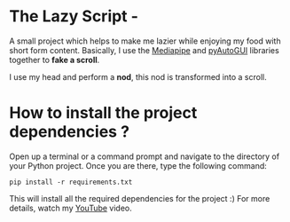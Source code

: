 # The Lazy Script -
A small project which helps to make me lazier while enjoying my food with short form content. Basically, I use the [Mediapipe](https://developers.google.com/mediapipe) and [pyAutoGUI](https://pyautogui.readthedocs.io/en/latest/) libraries together to **fake a scroll**.

I use my head and perform a **nod**, this nod is transformed into a scroll.
# How to install the project dependencies ?
Open up a terminal or a command prompt and navigate to the directory of your Python project. Once you are there, type the following command:
```
pip install -r requirements.txt
```
This will install all the required dependencies for the project :)
For more details, watch my [YouTube](https://youtu.be/BF85FOLbmIk) video.